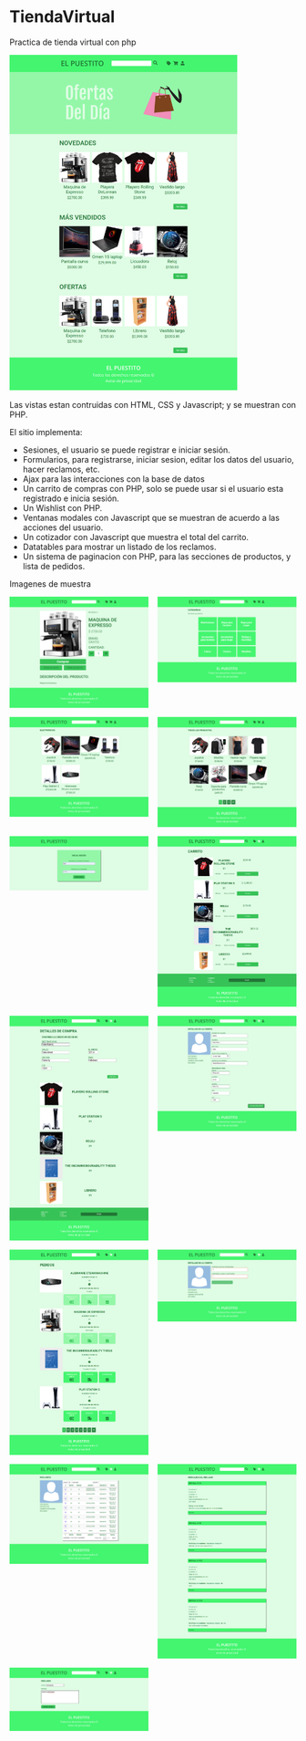 # TiendaVirtual
Practica de tienda virtual con php

<img src="https://raw.githubusercontent.com/yaakov04/tiendaVirtual/main/imagenes_muestra/FireShot%20Capture%20043%20-%20El%20Puestito%20-%20localhost.png" width="400">

Las vistas estan contruidas con HTML, CSS y Javascript; y se muestran con PHP.

El sitio implementa:
+ Sesiones, el usuario se puede registrar e iniciar sesión.
+ Formularios, para registrarse, iniciar sesion, editar los datos del usuario, hacer reclamos, etc.
+ Ajax para las interacciones con la base de datos 
+ Un carrito de compras con PHP, solo se puede usar si el usuario esta registrado e inicia sesión.
+ Un Wishlist con PHP.
+ Ventanas modales con Javascript que se muestran de acuerdo a las acciones del usuario.
+ Un cotizador con Javascript que muestra el total del carrito.
+ Datatables para mostrar un listado de los reclamos.
+ Un sistema de paginacion con PHP, para las secciones de productos, y lista de pedidos.

Imagenes de muestra
<div style="
  display:grid;
  grid-template-columns: repeat(2, 1fr);
  gap: 1rem;
  ">
  <img src="https://raw.githubusercontent.com/yaakov04/tiendaVirtual/main/imagenes_muestra/FireShot%20Capture%20046%20-%20El%20Puestito%20-%20localhost.png" width="400">
  <img src="https://raw.githubusercontent.com/yaakov04/tiendaVirtual/main/imagenes_muestra/FireShot%20Capture%20049%20-%20El%20Puestito%20-%20localhost.png" width="400">
  <img src="https://raw.githubusercontent.com/yaakov04/tiendaVirtual/main/imagenes_muestra/FireShot%20Capture%20052%20-%20El%20Puestito%20-%20localhost.png" width="400">
  <img src="https://raw.githubusercontent.com/yaakov04/tiendaVirtual/main/imagenes_muestra/FireShot%20Capture%20055%20-%20El%20Puestito%20-%20localhost.png" width="400">
  <img src="https://raw.githubusercontent.com/yaakov04/tiendaVirtual/main/imagenes_muestra/FireShot%20Capture%20061%20-%20El%20Puestito%20-%20localhost.png" width="400">
  <img src="https://raw.githubusercontent.com/yaakov04/tiendaVirtual/main/imagenes_muestra/FireShot%20Capture%20067%20-%20El%20Puestito%20-%20localhost.png" width="400">
  <img src="https://raw.githubusercontent.com/yaakov04/tiendaVirtual/main/imagenes_muestra/FireShot%20Capture%20072%20-%20El%20Puestito%20-%20localhost.png" width="400">
  <img src="https://raw.githubusercontent.com/yaakov04/tiendaVirtual/main/imagenes_muestra/FireShot%20Capture%20075%20-%20El%20Puestito%20-%20localhost.png" width="400">
  <img src="https://raw.githubusercontent.com/yaakov04/tiendaVirtual/main/imagenes_muestra/FireShot%20Capture%20078%20-%20El%20Puestito%20-%20localhost.png" width="400">
  <img src="https://raw.githubusercontent.com/yaakov04/tiendaVirtual/main/imagenes_muestra/FireShot%20Capture%20081%20-%20El%20Puestito%20-%20localhost.png" width="400">
  <img src="https://raw.githubusercontent.com/yaakov04/tiendaVirtual/main/imagenes_muestra/FireShot%20Capture%20084%20-%20El%20Puestito%20-%20localhost.png" width="400">
  <img src="https://raw.githubusercontent.com/yaakov04/tiendaVirtual/main/imagenes_muestra/FireShot%20Capture%20087%20-%20El%20Puestito%20-%20localhost.png" width="400">
  <img src="https://raw.githubusercontent.com/yaakov04/tiendaVirtual/main/imagenes_muestra/FireShot%20Capture%20090%20-%20El%20Puestito%20-%20localhost.png" width="400">
  <div>

